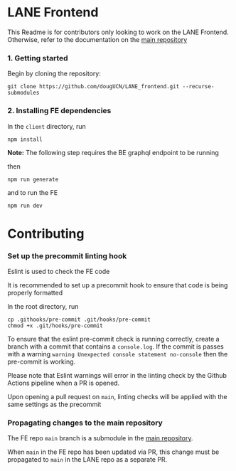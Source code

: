 # LANE Frontend

This Readme is for contributors only looking to work on the LANE Frontend. Otherwise, refer to the documentation on the [main repository](https://github.com/dougUCN/LANE.git)

### 1. Getting started

Begin by cloning the repository:

```
git clone https://github.com/dougUCN/LANE_frontend.git --recurse-submodules
```

### 2. Installing FE dependencies

In the `client` directory, run

```
npm install
```

**Note:** The following step requires the BE graphql endpoint to be running

then

```
npm run generate
```

and to run the FE

```
npm run dev
```

# Contributing

### Set up the precommit linting hook

Eslint is used to check the FE code

It is recommended to set up a precommit hook to ensure that code is being properly formatted

In the root directory, run

```
cp .githooks/pre-commit .git/hooks/pre-commit
chmod +x .git/hooks/pre-commit
```

To ensure that the eslint pre-commit check is running correctly, create a branch with a commit that contains a `console.log`. If the commit is passes with a warning `warning Unexpected console statement no-console` then the pre-commit is working.

Please note that Eslint warnings will error in the linting check by the Github Actions pipeline when a PR is opened.

Upon opening a pull request on `main`, linting checks will be applied with the same settings as the precommit

### Propagating changes to the main repository

The FE repo `main` branch is a submodule in the [main repository](https://github.com/dougUCN/LANE.git). 

When `main` in the FE repo has been updated via PR, this change must be propagated to `main` in the LANE repo as a separate PR.
